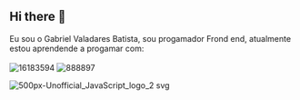 ## Hi there 👋

Eu sou o Gabriel Valadares Batista, sou progamador Frond end, atualmente estou aprendende a progamar com:
<br>
<br>
![16183594](https://github.com/user-attachments/assets/01acec43-b97c-4aea-b148-ba67de6c0f81)
![888897](https://github.com/user-attachments/assets/0164f94d-03f2-443e-8a93-6a47d9ed1e99)
<img scr=" ![500px-Unofficial_JavaScript_logo_2 svg](https://github.com/user-attachments/assets/d87edefe-79a1-4353-a71f-9649e620db35 ">

![500px-Unofficial_JavaScript_logo_2 svg](https://github.com/user-attachments/assets/d87edefe-79a1-4353-a71f-9649e620db35)
<br>
<br>


